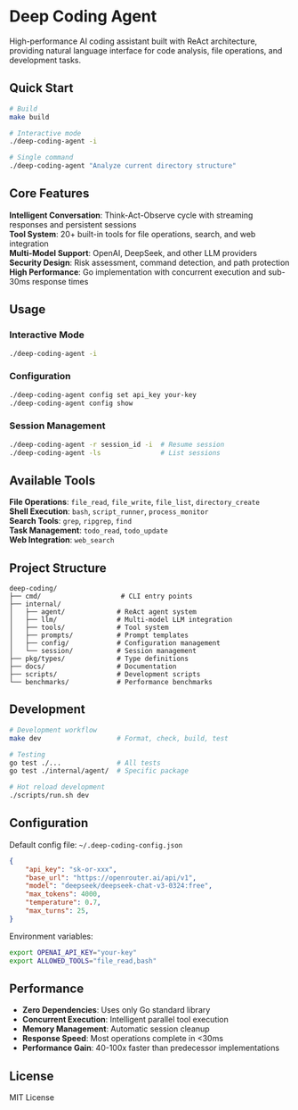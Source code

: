 # Deep Coding Agent

High-performance AI coding assistant built with ReAct architecture, providing natural language interface for code analysis, file operations, and development tasks.

## Quick Start

```bash
# Build
make build

# Interactive mode
./deep-coding-agent -i

# Single command
./deep-coding-agent "Analyze current directory structure"
```

## Core Features

**Intelligent Conversation**: Think-Act-Observe cycle with streaming responses and persistent sessions  
**Tool System**: 20+ built-in tools for file operations, search, and web integration  
**Multi-Model Support**: OpenAI, DeepSeek, and other LLM providers  
**Security Design**: Risk assessment, command detection, and path protection  
**High Performance**: Go implementation with concurrent execution and sub-30ms response times

## Usage

### Interactive Mode
```bash
./deep-coding-agent -i
```

### Configuration
```bash
./deep-coding-agent config set api_key your-key
./deep-coding-agent config show
```

### Session Management
```bash
./deep-coding-agent -r session_id -i  # Resume session
./deep-coding-agent -ls               # List sessions
```

## Available Tools

**File Operations**: `file_read`, `file_write`, `file_list`, `directory_create`  
**Shell Execution**: `bash`, `script_runner`, `process_monitor`  
**Search Tools**: `grep`, `ripgrep`, `find`  
**Task Management**: `todo_read`, `todo_update`  
**Web Integration**: `web_search`

## Project Structure

```
deep-coding/
├── cmd/                    # CLI entry points
├── internal/
│   ├── agent/             # ReAct agent system
│   ├── llm/               # Multi-model LLM integration
│   ├── tools/             # Tool system
│   ├── prompts/           # Prompt templates
│   ├── config/            # Configuration management
│   └── session/           # Session management
├── pkg/types/             # Type definitions
├── docs/                  # Documentation
├── scripts/               # Development scripts
└── benchmarks/            # Performance benchmarks
```

## Development

```bash
# Development workflow
make dev                   # Format, check, build, test

# Testing
go test ./...              # All tests
go test ./internal/agent/  # Specific package

# Hot reload development
./scripts/run.sh dev
```

## Configuration

Default config file: `~/.deep-coding-config.json`

```json
{
    "api_key": "sk-or-xxx",
    "base_url": "https://openrouter.ai/api/v1", 
    "model": "deepseek/deepseek-chat-v3-0324:free",
    "max_tokens": 4000,
    "temperature": 0.7,
    "max_turns": 25,
}
```

Environment variables:
```bash
export OPENAI_API_KEY="your-key"
export ALLOWED_TOOLS="file_read,bash"
```

## Performance

- **Zero Dependencies**: Uses only Go standard library
- **Concurrent Execution**: Intelligent parallel tool execution
- **Memory Management**: Automatic session cleanup
- **Response Speed**: Most operations complete in <30ms
- **Performance Gain**: 40-100x faster than predecessor implementations

## License

MIT License